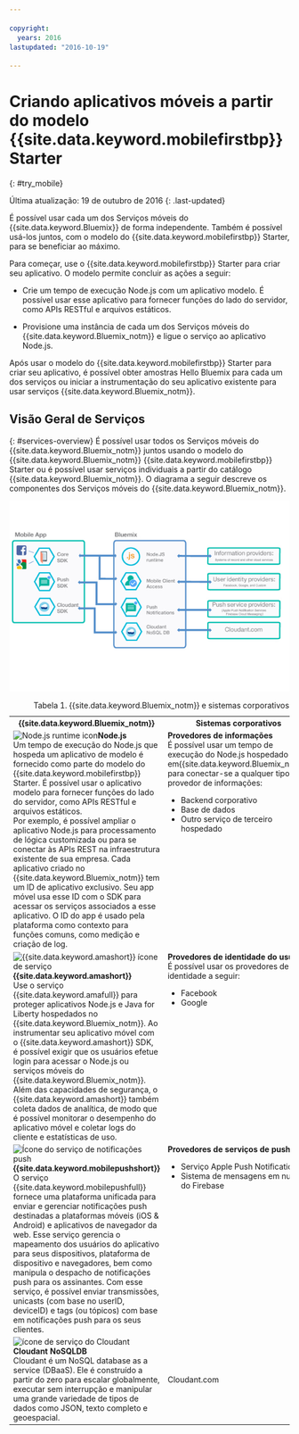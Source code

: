 ```yaml
---

copyright:
  years: 2016
lastupdated: "2016-10-19"

---
```


# Criando aplicativos móveis a partir do modelo {{site.data.keyword.mobilefirstbp}} Starter
{: #try_mobile}

Última atualização: 19 de outubro de 2016
{: .last-updated}

É possível usar cada um dos Serviços móveis do {{site.data.keyword.Bluemix}} de forma independente. Também é possível usá-los
juntos, com o modelo do {{site.data.keyword.mobilefirstbp}} Starter, para se beneficiar ao máximo.

Para começar, use o {{site.data.keyword.mobilefirstbp}} Starter para criar seu aplicativo. O modelo permite concluir as ações a
seguir:

* Crie um tempo de execução Node.js com um aplicativo modelo. É possível usar esse
aplicativo para fornecer funções do lado do servidor, como APIs RESTful e arquivos estáticos.
<!-- You can read more about operating this application in the Developing Mobile Backend section.-->
* Provisione uma instância de cada um dos Serviços móveis do {{site.data.keyword.Bluemix_notm}} e ligue o serviço ao aplicativo Node.js.

<!--
<img src="images/mf_boiler_icon.png" alt="Bluemix mobile services" width="500"> {{site.data.keyword.mobilefirstbp}} Starter boilerplate
-->

Após usar o modelo do {{site.data.keyword.mobilefirstbp}} Starter para criar seu aplicativo, é possível obter amostras Hello Bluemix para cada um dos serviços ou iniciar a instrumentação do seu aplicativo existente para usar serviços {{site.data.keyword.Bluemix_notm}}.


## Visão Geral de Serviços
{: #services-overview}
É possível usar todos os Serviços móveis do {{site.data.keyword.Bluemix_notm}} juntos usando o modelo do {{site.data.keyword.Bluemix_notm}} {{site.data.keyword.mobilefirstbp}} Starter ou é possível usar serviços individuais a partir do catálogo {{site.data.keyword.Bluemix_notm}}. O
diagrama a seguir descreve os componentes dos Serviços móveis do {{site.data.keyword.Bluemix_notm}}.

![Arquitetura dos serviços móveis do {{site.data.keyword.Bluemix_notm}}](images/bms_architecture.jpg)

<table summary="Esta tabela descreve os Serviços móveis do {{site.data.keyword.Bluemix_notm}}">
<caption>Tabela 1. {{site.data.keyword.Bluemix_notm}} e sistemas corporativos</caption>
<th>{{site.data.keyword.Bluemix_notm}}</th>
<th>Sistemas corporativos</th>
<tr>
<td> <img src="images/i_js_64.png" alt="Node.js runtime icon"><b>Node.js</b> <br/> Um tempo de execução do Node.js que hospeda um aplicativo de modelo é fornecido como parte do modelo do {{site.data.keyword.mobilefirstbp}} Starter. É possível usar o aplicativo modelo para fornecer funções do lado do servidor, como APIs RESTful e arquivos estáticos. <br/>Por exemplo, é possível ampliar o aplicativo Node.js para processamento de lógica customizada ou para se conectar às APIs REST na infraestrutura existente de sua empresa. Cada aplicativo criado no {{site.data.keyword.Bluemix_notm}} tem um ID de aplicativo exclusivo. Seu app móvel usa esse ID com o SDK para acessar os serviços associados a esse aplicativo. O
ID do app é usado pela plataforma como contexto para funções comuns, como medição e criação de log.
<!--You can read more about operating this application in the "Developing Mobile Backend" section.--></td>
<td valign="top"><b>Provedores de informações</b> <br/>É possível usar um tempo de execução do Node.js hospedado em{{site.data.keyword.Bluemix_notm}} para conectar-se a qualquer tipo de provedor de informações:
<ul>
	<li>Backend corporativo</li>
	<li>Base de dados </li>
	<li>Outro serviço de terceiro hospedado</li>
</ul>
</td>
</tr>
<tr>
<td><img src="images/catalog_icons-05.png" alt="{{site.data.keyword.amashort}} ícone de serviço"> <b>{{site.data.keyword.amashort}}</b><br/>Use o serviço {{site.data.keyword.amafull}} para proteger aplicativos Node.js e Java for Liberty hospedados no {{site.data.keyword.Bluemix_notm}}. Ao
instrumentar seu aplicativo móvel com o {{site.data.keyword.amashort}} SDK, é possível exigir que os usuários efetue login para acessar o Node.js ou serviços móveis do {{site.data.keyword.Bluemix_notm}}. Além das capacidades de segurança, o {{site.data.keyword.amashort}} também coleta dados de analítica, de modo que é possível monitorar o desempenho do aplicativo móvel e coletar logs do cliente e estatísticas de uso. </td>
<td valign="top"><b>Provedores de identidade do usuário</b> <br/>É possível usar os provedores de identidade a seguir: <ul><li>Facebook</li><li>Google</li></ul></td>
</tr>
<tr>
<td><img src="images/catalog_icons-09.png" alt="Ícone do serviço de notificações push">
<b>{{site.data.keyword.mobilepushshort}}</b><br/>O serviço
{{site.data.keyword.mobilepushfull}} fornece uma plataforma unificada para enviar
e gerenciar notificações push destinadas a plataformas móveis (iOS & Android) e
aplicativos de navegador da web. Esse serviço gerencia o mapeamento dos usuários do
aplicativo para seus dispositivos, plataforma de dispositivo e navegadores, bem como
manipula o despacho de notificações push para os assinantes. Com esse serviço, é possível
enviar transmissões, unicasts (com base no userID, deviceID) e tags (ou tópicos) com base
em notificações push para os seus clientes.</td>
<td valign="top"><b>Provedores de serviços de push</b><ul><li>Serviço Apple Push Notifications</li><li>Sistema de mensagens em nuvem do Firebase</li></ul></td>
</tr>
<tr>
<td><img src="images/cloudant64.png" alt="ícone de serviço do Cloudant"><b>Cloudant NoSQLDB</b><br/> Cloudant é um NoSQL database as a service (DBaaS). Ele é construído
a partir do zero para escalar globalmente, executar sem interrupção e manipular uma grande variedade de tipos
de dados como JSON, texto completo e geoespacial. </td>
<td>Cloudant.com</td>
</tr>
</table>
